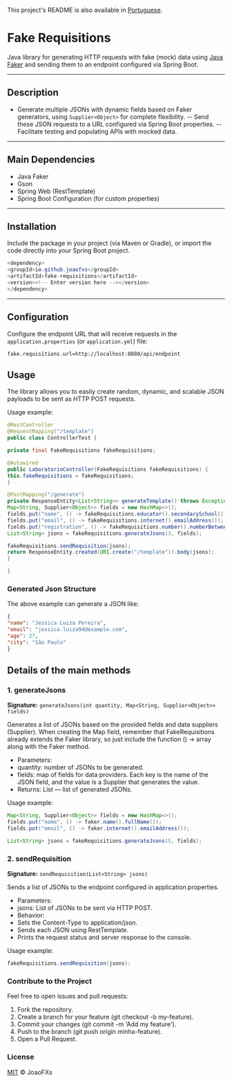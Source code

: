 This project's README is also available in [Portuguese](https://github.com/JoaoFXs/fake-requisitions/tree/main/utils/README.md).
# Fake Requisitions

Java library for generating HTTP requests with fake (mock) data using [Java Faker](https://github.com/DiUS/java-faker) and sending them to an endpoint configured via Spring Boot.

---

## Description

- Generate multiple JSONs with dynamic fields based on Faker generators, using `Supplier<Object>` for complete flexibility.
  -- Send these JSON requests to a URL configured via Spring Boot properties.
  -- Facilitate testing and populating APIs with mocked data.

---

## Main Dependencies

- Java Faker
- Gson
- Spring Web (RestTemplate)
- Spring Boot Configuration (for custom properties)

---

## Installation

Include the package in your project (via Maven or Gradle), or import the code directly into your Spring Boot project.

```java
<dependency>
<groupId>io.github.joaofxs</groupId>
<artifactId>fake-requisitions</artifactId>
<version><!-- Enter version here --></version>
</dependency>
```

---

## Configuration

Configure the endpoint URL that will receive requests in the `application.properties` (or `application.yml`) file:

```properties
fake.requisitions.url=http://localhost:8080/api/endpoint
```

## Usage

The library allows you to easily create random, dynamic, and scalable JSON payloads to be sent as HTTP POST requests.

Usage example:

```java
@RestController
@RequestMapping("/template")
public class ControllerTest {

private final FakeRequisitions fakeRequisitions; 

@Autowired 
public LaboratorioController(FakeRequisitions fakeRequisitions) { 
this.fakeRequisitions = fakeRequisitions; 
} 

@PostMapping("/generate") 
private ResponseEntity<List<String>> generateTemplate() throws Exception { 
Map<String, Supplier<Object>> fields = new HashMap<>(); 
fields.put("name", () -> fakeRequisitions.educator().secondarySchool()); 
fields.put("email", () -> fakeRequisitions.internet().emailAddress()); 
fields.put("registration", () -> fakeRequisitions.number().numberBetween(1000,9999)); 
List<String> jsons = fakeRequisitions.generateJsons(3, fields); 

fakeRequisitions.sendRequisition(jsons); 
return ResponseEntity.created(URI.create("/template")).body(jsons);
}

}

```
### Generated Json Structure

The above example can generate a JSON like:

``` json
{
"name": "Jessica Luiza Pereira",
"email": "jessica.luiza94@example.com",
"age": 27,
"city": "São Paulo"
}
```

## Details of the main methods

### 1. generateJsons
**Signature:** `generateJsons(int quantity, Map<String, Supplier<Object>> fields)`

Generates a list of JSONs based on the provided fields and data suppliers (Supplier<Object>). When creating the Map field, remember that FakeRequisitions already extends the Faker library, so just include the function () -> array along with the Faker method.
- Parameters:
- quantity: number of JSONs to be generated.
- fields: map of fields for data providers. Each key is the name of the JSON field, and the value is a Supplier that generates the value.
- Returns: List<String> — list of generated JSONs.

Usage example:

```java
Map<String, Supplier<Object>> fields = new HashMap<>();
fields.put("nome", () -> faker.name().fullName());
fields.put("email", () -> faker.internet().emailAddress());

List<String> jsons = fakeRequisitions.generateJsons(5, fields);
```

### 2. sendRequisition
**Signature:** `sendRequisition(List<String> jsons)`

Sends a list of JSONs to the endpoint configured in application.properties.
- Parameters:
- jsons: List of JSONs to be sent via HTTP POST.
- Behavior:
- Sets the Content-Type to application/json.
- Sends each JSON using RestTemplate.
- Prints the request status and server response to the console.

Usage example:

```java
fakeRequisitions.sendRequisition(jsons);
```

### Contribute to the Project

Feel free to open issues and pull requests:
1. Fork the repository.
2. Create a branch for your feature (git checkout -b my-feature).
3. Commit your changes (git commit -m 'Add my feature').
4. Push to the branch (git push origin minha-feature).
5. Open a Pull Request.

### License

[MIT](LICENSE) © JoaoFXs